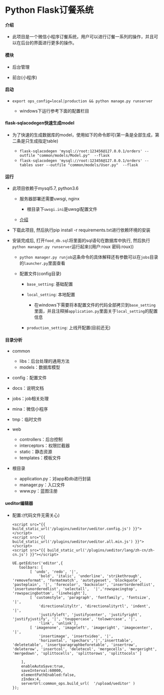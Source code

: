 Python Flask订餐系统
=====================

#### 介绍

- 此项目是一个微信小程序订餐系统，用户可以进行订餐一系列的操作，并且可以在后台的界面进行更多的操作。

#### 模块

- 后台管理

- 前台(小程序)

#### 启动

- `export ops_config=local|production && python manage.py runserver`

    - windows下运行参考下面的配置栏目

#### flask-sqlacodegen快速生成model

- 为了快速的生成数据库的model，使用如下的命令即可(第一条是全部生成，第二条是只生成指定table)

    - `flask-sqlacodegen 'mysql://root:123456@127.0.0.1/orders' --outfile "common/models/Model.py"  --flask`
    - `flask-sqlacodegen 'mysql://root:123456@127.0.0.1/orders' --tables user --outfile "common/models/User.py"  --flask`

#### 运行

- 此项目依赖于mysql5.7, python3.6

    - 服务器部署还需要uwsgi, nginx

        - 根目录下`uwsgi.ini`是uwsgi配置文件

    - [介绍](https://www.cnblogs.com/knarfeh/p/5616515.html)

- 下载此项目, 然后执行pip install -r requirements.txt进行依赖环境的安装

- 安装完成后, 打开`food_db.sql`将里面的sql语句在数据库中执行, 然后执行`python manager.py runserver`运行起来((用户:roux 密码:roux))

    - `python manager.py runjob`这条命令的具体解释还有参数可以在`jobs`目录的`launcher.py`里面查看

    - 配置文件(config目录)

        - `base_setting`: 基础配置

        - `local_setting`: 本地配置

            - 在windows下需要将本配置文件的代码全部拷贝到`base_setting`里面，并且注释掉`application.py`里面关于`local_setting`的配置信息

        - `production_setting`: 上线开配置(目前还无)

#### 目录分析

- common
    - libs：后台处理的通用方法
    - models：数据库模型

- config：配置文件

- docs：说明文档

- jobs：job相关处理

- mina：微信小程序

- tmp：临时文件

- web
    - controllers：后台控制
    - interceptors：权限拦截器
    - static：静态资源
    - templates：模板文件

- 根目录
    - application.py：对app和db进行封装
    - manager.py：入口文件
    - www\.py：蓝图注册


#### ueditor编辑器

- 配置:(代码文件无需关心)
    ```
    <script src="{{ build_static_url('/plugins/ueditor/ueditor.config.js') }}"></script>
    <script src="{{ build_static_url('/plugins/ueditor/ueditor.all.min.js') }}"></script>
    <script src="{{ build_static_url('/plugins/ueditor/lang/zh-cn/zh-cn.js') }}"></script>

    UE.getEditor('editor',{
       toolbars: [
            [ 'undo', 'redo', '|',
                'bold', 'italic', 'underline', 'strikethrough', 'removeformat', 'formatmatch', 'autotypeset', 'blockquote', 'pasteplain', '|', 'forecolor', 'backcolor', 'insertorderedlist', 'insertunorderedlist', 'selectall',  '|','rowspacingtop', 'rowspacingbottom', 'lineheight'],
            [ 'customstyle', 'paragraph', 'fontfamily', 'fontsize', '|',
                'directionalityltr', 'directionalityrtl', 'indent', '|',
                'justifyleft', 'justifycenter', 'justifyright', 'justifyjustify', '|', 'touppercase', 'tolowercase', '|',
                'link', 'unlink'],
            [ 'imagenone', 'imageleft', 'imageright', 'imagecenter', '|',
                'insertimage', 'insertvideo', '|',
                'horizontal', 'spechars','|','inserttable', 'deletetable', 'insertparagraphbeforetable', 'insertrow', 'deleterow', 'insertcol', 'deletecol', 'mergecells', 'mergeright', 'mergedown', 'splittocells', 'splittorows', 'splittocols' ]

        ],
        enableAutoSave:true,
        saveInterval:60000,
        elementPathEnabled:false,
        zIndex:4,
        serverUrl:common_ops.build_url(  '/upload/ueditor' )
    });
    ```
